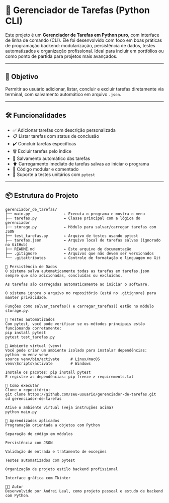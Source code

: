 # 🧠 Gerenciador de Tarefas (Python CLI)

Este projeto é um **Gerenciador de Tarefas em Python puro**, com interface de linha de comando (CLI). Ele foi desenvolvido com foco em boas práticas de programação backend: modularização, persistência de dados, testes automatizados e organização profissional. Ideal para incluir em portfólios ou como ponto de partida para projetos mais avançados.

---

## 🎯 Objetivo

Permitir ao usuário adicionar, listar, concluir e excluir tarefas diretamente via terminal, com salvamento automático em arquivo `.json`.

---

## 🛠️ Funcionalidades

- ✅ Adicionar tarefas com descrição personalizada
- 📋 Listar tarefas com status de conclusão
- ✔️ Concluir tarefas específicas
- 🗑️ Excluir tarefas pelo índice
- 💾 Salvamento automático das tarefas
- ⬆️ Carregamento imediato de tarefas salvas ao iniciar o programa
- 🧱 Código modular e comentado
- 🧪 Suporte a testes unitários com `pytest`

---

## 📦 Estrutura do Projeto

```plaintext
gerenciador_de_tarefas/
├── main.py               ← Executa o programa e mostra o menu
├── tarefas.py            ← Classe principal com a lógica do gerenciador
├── storage.py            ← Módulo para salvar/carregar tarefas com JSON
├── test_tarefas.py       ← Arquivo de testes usando pytest
├── tarefas.json          ← Arquivo local de tarefas salvas (ignorado no GitHub)
├── README.md             ← Este arquivo de documentação
├── .gitignore            ← Arquivos que não devem ser versionados
└── .gitattributes        ← Controle de formatação e linguagem no Git

💾 Persistência de Dados
O sistema salva automaticamente todas as tarefas em tarefas.json sempre que são adicionadas, concluídas ou excluídas.

As tarefas são carregadas automaticamente ao iniciar o software.

O sistema ignora o arquivo no repositório (está no .gitignore) para manter privacidade.

Funções como salvar_tarefas() e carregar_tarefas() estão no módulo storage.py.

🧪 Testes automatizados
Com pytest, você pode verificar se os métodos principais estão funcionando corretamente:
pip install pytest
pytest test_tarefas.py

🧱 Ambiente virtual (venv)
Você pode criar um ambiente isolado para instalar dependências:
python -m venv venv
source venv/bin/activate     # Linux/macOS
venv\Scripts\activate        # Windows

Instale os pacotes: pip install pytest
E registre as dependências: pip freeze > requirements.txt

🚀 Como executar
Clone o repositório:
git clone https://github.com/seu-usuario/gerenciador-de-tarefas.git
cd gerenciador-de-tarefas

Ative o ambiente virtual (veja instruções acima)
python main.py

📌 Aprendizados aplicados
Programação orientada a objetos com Python

Separação de código em módulos

Persistência com JSON

Validação de entrada e tratamento de exceções

Testes automatizados com pytest

Organização de projeto estilo backend profissional

Interface gráfica com Tkinter

👨‍💻 Autor
Desenvolvido por Andrei Leal, como projeto pessoal e estudo de backend com Python.

